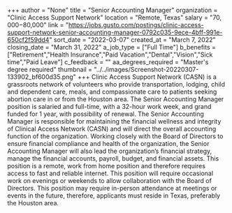 +++
author = "None"
title = "Senior Accounting Manager"
organization = "Clinic Access Support Network"
location = "Remote, Texas"
salary = "$70,000-$80,000"
link = "https://jobs.gusto.com/postings/clinic-access-support-network-senior-accounting-manager-0792c035-9ece-4bff-991e-650cf2f59dd4"
sort_date = "2022-03-07"
created_at = "March 7, 2022"
closing_date = "March 31, 2022"
a_job_type = ["Full Time"]
b_benefits = ["Retirement","Health Insurance","Paid Vacation","Dental","Vision","Sick time","Paid Leave"]
c_feedback = ""
aa_degrees_required = "Master's degree required"
thumbnail = "../../images/Screenshot-20220307-133902_bf600d35.png"
+++
Clinic Access Support Network (CASN) is a grassroots network of volunteers who provide transportation, lodging, child and dependent care, meals, and compassionate care to patients seeking abortion care in or from the Houston area. The Senior Accounting Manager position is salaried and full-time, with a 32-hour work week, and grand funded for 1 year, with possibility of renewal. The Senior Accounting Manager is responsible for maintaining the financial wellness and integrity of Clinical Access Network (CASN) and will direct the overall accounting function of the organization. Working closely with the Board of Directors to ensure financial compliance and health of the organization, the Senior Accounting Manager will also lead the organization’s financial strategy, manage the financial accounts, payroll, budget, and financial assets. This position is a remote, work from home position and therefore requires access to fast and reliable internet. This position will require occasional work on evenings or weekends to allow collaboration with the Board of Directors. This position may require in-person attendance at meetings or events in the future, therefore, applicants must reside in Texas, preferably the Houston area.